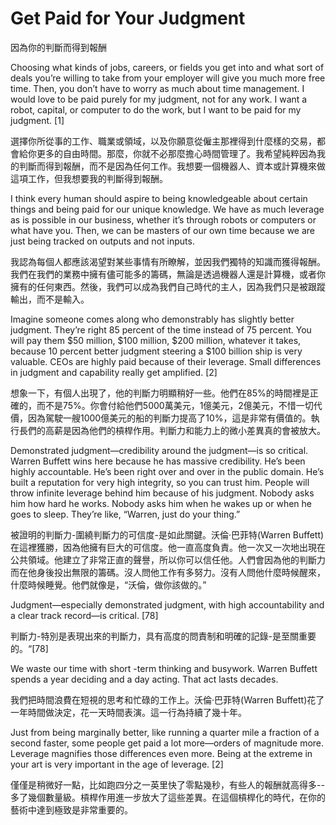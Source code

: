# Get Paid for Your Judgment

因為你的判斷而得到報酬

Choosing what kinds of jobs, careers, or fields you get into and what sort of deals you’re willing to take from your employer will give you much more free time. Then, you don’t have to worry as much about time management. I would love to be paid purely for my judgment, not for any work. I want a robot, capital, or computer to do the work, but I want to be paid for my judgment. [1]

選擇你所從事的工作、職業或領域，以及你願意從僱主那裡得到什麼樣的交易，都會給你更多的自由時間。那麼，你就不必那麼擔心時間管理了。我希望純粹因為我的判斷而得到報酬，而不是因為任何工作。我想要一個機器人、資本或計算機來做這項工作，但我想要我的判斷得到報酬。

I think every human should aspire to being knowledgeable about certain things and being paid for our unique knowledge. We have as much leverage as is possible in our business, whether it’s through robots or computers or what have you. Then, we can be masters of our own time because we are just being tracked on outputs and not inputs.


我認為每個人都應該渴望對某些事情有所瞭解，並因我們獨特的知識而獲得報酬。我們在我們的業務中擁有儘可能多的籌碼，無論是透過機器人還是計算機，或者你擁有的任何東西。然後，我們可以成為我們自己時代的主人，因為我們只是被跟蹤輸出，而不是輸入。

Imagine someone comes along who demonstrably has slightly better judgment. They’re right 85 percent of the time instead of 75 percent. You will pay them $50 million, $100 million, $200 million, whatever it takes, because 10 percent better judgment steering a $100 billion ship is very valuable. CEOs are highly paid because of their leverage. Small differences in judgment and capability really get amplified. [2]

想象一下，有個人出現了，他的判斷力明顯稍好一些。他們在85%的時間裡是正確的，而不是75%。你會付給他們5000萬美元，1億美元，2億美元，不惜一切代價，因為駕駛一艘1000億美元的船的判斷力提高了10%，這是非常有價值的。執行長們的高薪是因為他們的槓桿作用。判斷力和能力上的微小差異真的會被放大。

Demonstrated judgment—credibility around the judgment—is so critical. Warren Buffett wins here because he has massive credibility. He’s been highly accountable. He’s been right over and over in the public domain. He’s built a reputation for very high integrity, so you can trust him. People will throw infinite leverage behind him because of his judgment. Nobody asks him how hard he works. Nobody asks him when he wakes up or when he goes to sleep. They’re like, “Warren, just do your thing.”

被證明的判斷力-圍繞判斷力的可信度-是如此關鍵。沃倫·巴菲特(Warren Buffett)在這裡獲勝，因為他擁有巨大的可信度。他一直高度負責。他一次又一次地出現在公共領域。他建立了非常正直的聲譽，所以你可以信任他。人們會因為他的判斷力而在他身後投出無限的籌碼。沒人問他工作有多努力。沒有人問他什麼時候醒來，什麼時候睡覺。他們就像是，“沃倫，做你該做的。”

Judgment—especially demonstrated judgment, with high accountability and a clear track record—is critical. [78]

判斷力-特別是表現出來的判斷力，具有高度的問責制和明確的記錄-是至關重要的。“[78]

We waste our time with short -term thinking and busywork. Warren Buffett spends a year deciding and a day acting. That act lasts decades.

我們把時間浪費在短視的思考和忙碌的工作上。沃倫·巴菲特(Warren Buffett)花了一年時間做決定，花一天時間表演。這一行為持續了幾十年。

Just from being marginally better, like running a quarter mile a fraction of a second faster, some people get paid a lot more—orders of magnitude more. Leverage magnifies those differences even more. Being at the extreme in your art is very important in the age of leverage. [2]

僅僅是稍微好一點，比如跑四分之一英里快了零點幾秒，有些人的報酬就高得多--多了幾個數量級。槓桿作用進一步放大了這些差異。在這個槓桿化的時代，在你的藝術中達到極致是非常重要的。
